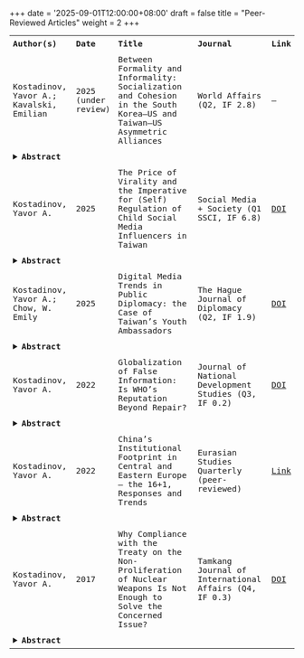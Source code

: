 +++
date = '2025-09-01T12:00:00+08:00'
draft = false
title = "Peer-Reviewed Articles"
weight = 2
+++

<table style="width:100%; font-size:0.9rem; font-family: 'Dax Regular', monospace; border-collapse: collapse; border: none;">
  <tr>
    <th style="padding: 6px; text-align: left;">Author(s)</th>
    <th style="padding: 6px; text-align: left;">Date</th>
    <th style="padding: 6px; text-align: left;">Title</th>
    <th style="padding: 6px; text-align: left;">Journal</th>
    <th style="padding: 6px; text-align: left;">Link</th>
  </tr>

  <!-- Article 1 -->
  <tr>
    <td style="padding: 6px;">Kostadinov, Yavor A.; Kavalski, Emilian</td>
    <td style="padding: 6px;">2025 (under review)</td>
    <td style="padding: 6px;">Between Formality and Informality: Socialization and Cohesion in the South Korea–US and Taiwan–US Asymmetric Alliances</td>
    <td style="padding: 6px;">World Affairs (Q2, IF 2.8)</td>
    <td style="padding: 6px;">—</td>
  </tr>
  <tr>
    <td colspan="5" style="padding: 6px;">
      <details>
        <summary style="cursor: pointer; font-weight: bold;">Abstract</summary>
        <div style="margin-top:0.5rem;">
         Great powers are often assumed to resort to divide et impera strategies to manage asymmetric alliances. Still, alliances that foster preference convergence, particularly when such convergence is privately accepted,are more resilient and harder to undermine. The influence of intra-alliance socialization on preference alignment and alliance cohesion, however, remains underexplored. This study addresses this gap by investigating how different levels of socialization shape cohesion in asymmetric alliances. The analysis compares the formal South Korea – US alliance (marked by a relatively higher degree of socialization) with the informal Taiwan – US alliance (with relatively lower degree of socialization). The findings indicate that robust socialization mechanisms,such as military training, joint exercises, and policy coordination, promote greater internalization of US preferences and strengthen alliance cohesion. However, these effects are often constrained by factors such as power asymmetries, divergent threat perceptions, adversarial influence, domestic politics, media control, and historical mistrust. By highlighting the conditional effects of socialization on alliance stability, this study contributes to the constructivist – rationalist debate and advances the conversation on asymmetric security alliances.
        </div>
      </details>
    </td>
  </tr>

  <!-- Article 2 -->
  <tr>
    <td style="padding: 6px;">Kostadinov, Yavor A.</td>
    <td style="padding: 6px;">2025</td>
    <td style="padding: 6px;">The Price of Virality and the Imperative for (Self) Regulation of Child Social Media Influencers in Taiwan</td>
    <td style="padding: 6px;">Social Media + Society (Q1 SSCI, IF 6.8)</td>
    <td style="padding: 6px;"><a href="https://doi.org/10.1177/20563051251356165" target="_blank">DOI</a></td>
  </tr>
  <tr>
    <td colspan="5" style="padding: 6px;">
      <details>
        <summary style="cursor: pointer; font-weight: bold;">Abstract</summary>
        <div style="margin-top:0.5rem;">
          This paper explores the increasing prevalence of child social media influencers in Taiwan. It appears that their motivations extend beyond popularity and mere financial incentives to include opportunities for self-expression, the development of communication abilities, and the acquisition of audio-visual development skills. However, the article underscores critical concerns regarding the well-being of child influencers. These concerns stem from unique dilemmas related to child labor, privacy, and parental control, including potential impediments to holistic development, popularity-related bullying, emotional and psychological vulnerabilities to performance pressure and feedback, and the possibility of exploitation arising from unregulated monetization. The analysis reveals the inadequacies of existing Taiwanese legal frameworks in effectively addressing the unique concerns and vulnerabilities of child influencers. Despite legislative and media discourse, socio-political challenges persist. Public and cultural disagreements on child online rights and parental control, with regulatory duty disputes, hinder comprehensive protection for Taiwan’s child influencers.
        </div>
      </details>
    </td>
  </tr>

  <!-- Article 3 -->
  <tr>
    <td style="padding: 6px;">Kostadinov, Yavor A.; Chow, W. Emily</td>
    <td style="padding: 6px;">2025</td>
    <td style="padding: 6px;">Digital Media Trends in Public Diplomacy: the Case of Taiwan’s Youth Ambassadors</td>
    <td style="padding: 6px;">The Hague Journal of Diplomacy (Q2, IF 1.9)</td>
    <td style="padding: 6px;"><a href="https://doi.org/10.1163/1871191x-bja10203" target="_blank">DOI</a></td>
  </tr>
  <tr>
    <td colspan="5" style="padding: 6px;">
      <details>
        <summary style="cursor: pointer; font-weight: bold;">Abstract</summary>
        <div style="margin-top:0.5rem;">
          Digital media facilitate global reach and empower individuals as cultural influencers. Taiwanese youth ambassadors (YA s) can tell Taiwan’s story online to boost its credibility and attract attention. This article explores the role of these non-state actors as potential social media influencers in cultural diplomacy. Findings from a survey and focus group in the International Youth Ambassador Exchange Programme indicate that YA s reject the role of social media influencers. YA s view social media as inadequate for trust building and credibility compared with interpersonal interactions. While some YA s see social media as a cross-cultural bridge, others view it as contentious, particularly around Taiwan’s political status. To avoid controversy, YA s focus on positive image building and cultural promotion. Ultimately, some of their efforts aim to enhance Taiwan’s global awareness and cultivate collective pride among Taiwanese youth. This case contributes to understanding the digital role and experience of non-state diplomatic actors from state-affiliated cultural diplomacy programmes.
        </div>
      </details>
    </td>
  </tr>

  <!-- Article 4 -->
  <tr>
    <td style="padding: 6px;">Kostadinov, Yavor A.</td>
    <td style="padding: 6px;">2022</td>
    <td style="padding: 6px;">Globalization of False Information: Is WHO’s Reputation Beyond Repair?</td>
    <td style="padding: 6px;">Journal of National Development Studies (Q3, IF 0.2)</td>
    <td style="padding: 6px;"><a href="https://doi.org/10.6164/JNDS.202206_21(2).0003" target="_blank">DOI</a></td>
  </tr>
  <tr>
    <td colspan="5" style="padding: 6px;">
      <details>
        <summary style="cursor: pointer; font-weight: bold;">Abstract</summary>
        <div style="margin-top:0.5rem;">
          An analysis of misinformation during global crises and its impact on the credibility 
          of the World Health Organization in the post-pandemic era.
        </div>
      </details>
    </td>
  </tr>

  <!-- Article 5 -->
  <tr>
    <td style="padding: 6px;">Kostadinov, Yavor A.</td>
    <td style="padding: 6px;">2022</td>
    <td style="padding: 6px;">China’s Institutional Footprint in Central and Eastern Europe – the 16+1, Responses and Trends</td>
    <td style="padding: 6px;">Eurasian Studies Quarterly (peer-reviewed)</td>
    <td style="padding: 6px;"><a href="https://lawdata.com.tw/tw/detail.aspx?no=486248" target="_blank">Link</a></td>
  </tr>
  <tr>
    <td colspan="5" style="padding: 6px;">
      <details>
        <summary style="cursor: pointer; font-weight: bold;">Abstract</summary>
        <div style="margin-top:0.5rem;">
          This article reviews China’s growing institutional influence in CEE through the 16+1 format, 
          examining regional responses and long-term strategic trends.
        </div>
      </details>
    </td>
  </tr>

  <!-- Article 6 -->
  <tr>
    <td style="padding: 6px;">Kostadinov, Yavor A.</td>
    <td style="padding: 6px;">2017</td>
    <td style="padding: 6px;">Why Compliance with the Treaty on the Non-Proliferation of Nuclear Weapons Is Not Enough to Solve the Concerned Issue?</td>
    <td style="padding: 6px;">Tamkang Journal of International Affairs (Q4, IF 0.3)</td>
    <td style="padding: 6px;"><a href="https://doi.org/10.6185/TJIA.V.20.N4.P91P136" target="_blank">DOI</a></td>
  </tr>
  <tr>
    <td colspan="5" style="padding: 6px;">
      <details>
        <summary style="cursor: pointer; font-weight: bold;">Abstract</summary>
        <div style="margin-top:0.5rem;">
          This article argues that compliance with the NPT alone is insufficient to resolve nuclear 
          security challenges, calling for broader political and institutional solutions.
        </div>
      </details>
    </td>
  </tr>

</table>
